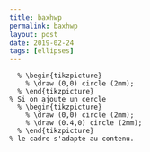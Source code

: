 ```yaml
---
title: baxhwp
permalink: baxhwp
layout: post
date: 2019-02-24
tags: [ellipses]
---
```


```latex% Voici un cadre de dessin dans une ligne de texte.
  % \begin{tikzpicture}
    % \draw (0,0) circle (2mm);
  % \end{tikzpicture}
% Si on ajoute un cercle
  % \begin{tikzpicture}
    % \draw (0,0) circle (2mm);
    % \draw (0.4,0) circle (2mm);
  % \end{tikzpicture}
% le cadre s'adapte au contenu.
```